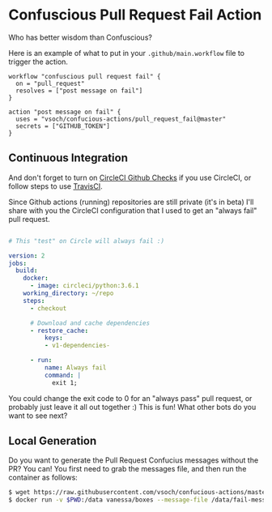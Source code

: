 # Confuscious Pull Request Fail Action

Who has better wisdom than Confuscious?

Here is an example of what to put in your `.github/main.workflow` file to
trigger the action.

```
workflow "confuscious pull request fail" {
  on = "pull_request"
  resolves = ["post message on fail"]
}

action "post message on fail" {
  uses = "vsoch/confucious-actions/pull_request_fail@master"
  secrets = ["GITHUB_TOKEN"]
}
```


## Continuous Integration

And don't forget to turn on [CircleCI Github Checks](https://circleci.com/blog/see-the-status-of-your-circleci-workflows-in-github/)
if you use CircleCI, or follow steps to use [TravisCI](https://blog.travis-ci.com/2018-05-07-announcing-support-for-github-checks-api-on-travis-ci-com).


Since Github actions (running) repositories are still private (it's in beta) I'll share with you the CircleCI
configuration that I used to get an "always fail" pull request.

```yaml

# This "test" on Circle will always fail :)

version: 2
jobs:
  build:
    docker:
      - image: circleci/python:3.6.1
    working_directory: ~/repo
    steps:
      - checkout

      # Download and cache dependencies
      - restore_cache:
          keys:
          - v1-dependencies-

      - run:
          name: Always fail
          command: |
            exit 1; 

```

You could change the exit code to 0 for an "always pass" pull request, or
probably just leave it all out together :) This is fun! 
What other bots do you want to see next?

## Local Generation

Do you want to generate the Pull Request Confucius messages without the PR? You
can! You first need to grab the messages file, and then run the container as follows:


```bash
$ wget https://raw.githubusercontent.com/vsoch/confucious-actions/master/pull_request_fail/fail-messages.txt
$ docker run -v $PWD:/data vanessa/boxes --message-file /data/fail-messages.txt --message
```
